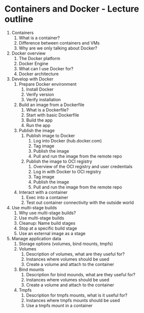 # Containers and Docker - Lecture outline

1. Containers
   1. What is a container?
   2. Difference between containers and VMs
   3. Why are we only talking about Docker?
2. Docker overview
   1. The Docker platform
   2. Docker Engine
   3. What can I use Docker for?
   4. Docker architecture
3. Develop with Docker
   1. Prepare Docker environment
      1. Install Docker
      2. Verify version
      3. Verify installation
   2. Build an image from a Dockerfile
      1. What is a Dockerfile?
      2. Start with basic Dockerfile
      3. Build the app
      4. Run the app
   3. Publish the image
      1. Publish image to Docker
         1. Log into Docker \(hub.docker.com\)
         2. Tag image
         3. Publish the image
         4. Pull and run the image from the remote repo
      2. Publish the image to OCI registry
         1. Overview of the OCI registry and user credentials
         2. Log in with Docker to OCI registry
         3. Tag image
         4. Publish the image
         5. Pull and run the image from the remote repo
   4. Interact with a container
      1. Exec into a container
      2. Test out container connectivity with the outside world
4. Use multi-stage builds
   1. Why use multi-stage builds?
   2. Use multi-stage builds
   3. Cleanup: Name build stages
   4. Stop at a specific build stage
   5. Use an external image as a stage
5. Manage application data
   1. Storage options \(volumes, bind mounts, tmpfs\)
   2. Volumes
      1. Description of volumes, what are they useful for?
      2. Instances where volumes should be used
      3. Create a volume and attach to the container
   3. Bind mounts
      1. Description for bind mounds, what are they useful for?
      2. Instances where volumes should be used
      3. Create a volume and attach to the container
   4. Tmpfs
      1. Description for tmpfs mounts, what is it useful for?
      2. Instances where tmpfs mounts should be used
      3. Use a tmpfs mount in a container

#### 

